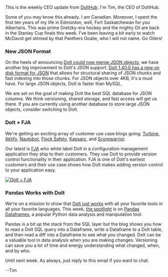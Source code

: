 This is the weekly CEO update from [DoltHub](https://www.dolthub.com/). I'm Tim, the CEO of DoltHub. 

Some of you may know this already. I am Canadian. Moreover, I spent the first ten years of my life in Edmonton, well, Fort Saskatchewan for you Albertans. This was prime Gretzky-era hockey and the mighty Oil are back in the Stanley Cup finals this week. I've been leaving a bit early to watch McDavid get stimied by that Panthers Goalie, who I will not name. Go Oilers! 

### New JSON Format

On the heels of announcing [Dolt could now merge JSON objects](https://www.dolthub.com/blog/2024-01-16-announcing-json-merge/), we have another big improvement to Dolt's JSON support. [Dolt 1.40.0 has a new on disk format for JSON](https://www.dolthub.com/blog/2024-06-12-announcing-json-improvements/) that allows for structural sharing of JSON chunks and fast indexing into those chunks. For JSON objects over 4KB, it's a must have. For large JSON objects, Dolt is faster than MySQL. 

We are set on the goal of making Dolt the best SQL database for JSON columns. We think versioning, shared storage, and fast access will get us there. If you are currently using another database to store large JSON objects, consider switching to Dolt.

### Dolt + FJA

We're getting an exciting array of customer use case blogs going: [Turbine](https://www.dolthub.com/blog/2022-08-17-dolt-turbine/), [Aktify](https://www.dolthub.com/blog/2021-10-01-dolt-aktify/), [Nautobot](https://www.dolthub.com/blog/2021-11-19-dolt-nautobot/), [Flock Safety](https://www.dolthub.com/blog/2024-03-07-dolt-flock/), [Kapsarc](https://www.dolthub.com/blog/2024-03-26-dolt-kapsarc/), and [Scorewarrior](https://www.dolthub.com/blog/2024-05-20-dolt-scorewarrior/). 

Our latest is [FJA](https://www.dolthub.com/blog/2024-06-10-dolt-fja/) who white label Dolt in a configuration management application they ship to their customers. They use Dolt to provide version control functionality in their application. FJA is one of Dolt's earliest customers and their use case shows how Dolt makes adding version control to your application easy.

[![Dolt + FJA](../images/dolt-fja.png)](https://www.dolthub.com/blog/2024-06-10-dolt-fja/)

### Pandas Works with Dolt

We're on a mission to show that [Dolt just works](https://docs.dolthub.com/guides/dolt-tested-apps) with all your favorite tools in all your favorite languages. This week, [the spotlight](https://www.dolthub.com/blog/2024-06-07-dolt-pandas-dataframes/) is on [Pandas Dataframes](https://pandas.pydata.org/), a popular Python data analysis and manipulation tool. 

Pandas is a bit up the stack from the SQL layer but the blog shows you how to read a Dolt SQL query into a Dataframe, write a Dataframe to a Dolt table, and then read a diff into a Dataframe to see what you changed. Dolt can be a valuable tool in data analysis when you are making changes. Versioning can save you a lot of time and energy understanding what changed, when, and by who.

Until next week. As always, just reply to this email if you want to chat.

--Tim